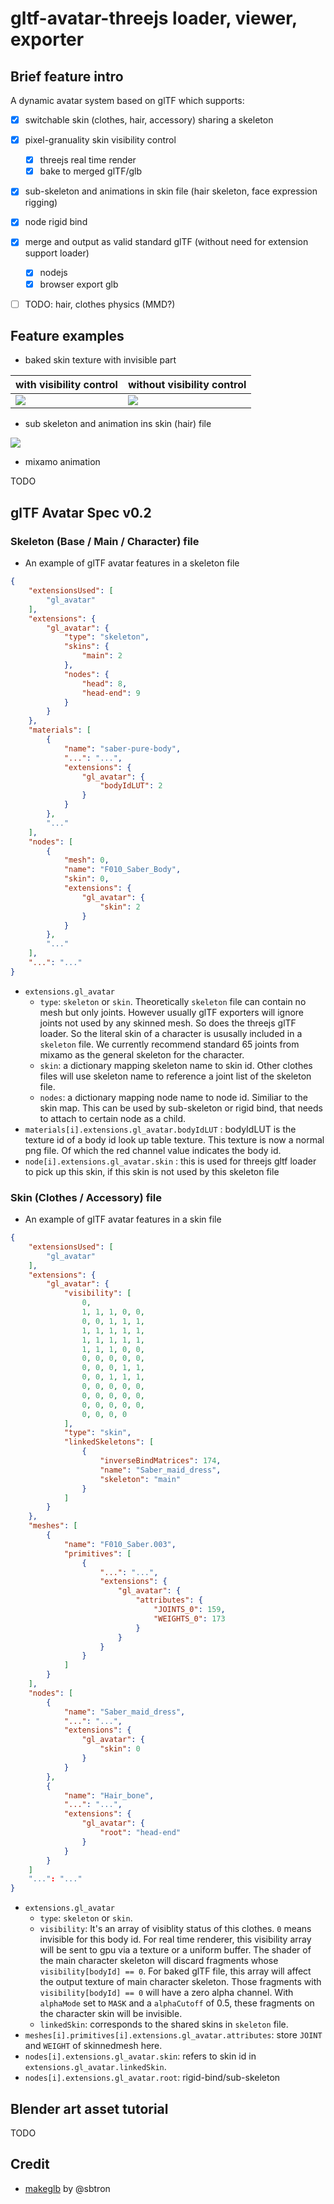 # gltf-avatar-threejs loader, viewer, exporter


## Brief feature intro

A dynamic avatar system based on glTF which supports: 

- [x] switchable skin (clothes, hair, accessory) sharing a skeleton
- [x] pixel-granuality skin visibility control
    - [x] threejs real time render
    - [x] bake to merged glTF/glb
- [x] sub-skeleton and animations in skin file (hair skeleton, face expression rigging)
- [x] node rigid bind
- [x] merge and output as valid standard glTF (without need for extension support loader)
    - [x] nodejs
    - [x] browser export glb
- [ ] TODO: hair, clothes physics (MMD?)


## Feature examples



* baked skin texture with invisible part

| with visibility control | without visibility control |
|-------------------------|----------------------------|
|  ![](imgs/with-v.png)   | ![](imgs/without-v.png)    |

* sub skeleton and animation ins skin (hair) file

![](imgs/sub-s.gif)

* mixamo animation

TODO


## glTF Avatar Spec v0.2

### Skeleton (Base / Main / Character) file

* An example of glTF avatar features in a skeleton file

```json
{
    "extensionsUsed": [
        "gl_avatar"
    ],
    "extensions": {
        "gl_avatar": {
            "type": "skeleton",
            "skins": {
                "main": 2
            },
            "nodes": {
                "head": 8,
                "head-end": 9
            }
        }
    },
    "materials": [
        {
            "name": "saber-pure-body",
            "...": "...",
            "extensions": {
                "gl_avatar": {
                    "bodyIdLUT": 2
                }
            }
        },
        "..."
    ],
    "nodes": [
        {
            "mesh": 0,
            "name": "F010_Saber_Body",
            "skin": 0,
            "extensions": {
                "gl_avatar": {
                    "skin": 2
                }
            }
        },
        "..."
    ],
    "...": "..."
}
```
* `extensions.gl_avatar`
    - `type`: `skeleton` or `skin`. Theoretically `skeleton` file can contain no mesh but only joints. However usually glTF exporters will ignore joints not used by any skinned mesh. So does the threejs glTF loader. So the literal skin of a character is ususally included in a `skeleton` file. We currently recommend standard 65 joints from mixamo as the general skeleton for the character.
    - `skin`: a dictionary mapping skeleton name to skin id. Other clothes files will use skeleton name to reference a joint list of the skeleton file.
    - `nodes`: a dictionary mapping node name to node id. Similiar to the skin map. This can be used by sub-skeleton or rigid bind, that needs to attach to certain node as a child.
* `materials[i].extensions.gl_avatar.bodyIdLUT` : bodyIdLUT is the texture id of a body id look up table texture. This texture is now a normal png file. Of which the red channel value indicates the body id.
* `node[i].extensions.gl_avatar.skin` : this is used for threejs gltf loader to pick up this skin, if this skin is not used by this skeleton file


### Skin (Clothes / Accessory) file


* An example of glTF avatar features in a skin file

```json
{
    "extensionsUsed": [
        "gl_avatar"
    ],
    "extensions": {
        "gl_avatar": {
            "visibility": [
                0, 
                1, 1, 1, 0, 0, 
                0, 0, 1, 1, 1, 
                1, 1, 1, 1, 1,
                1, 1, 1, 1, 1,
                1, 1, 1, 0, 0,
                0, 0, 0, 0, 0,
                0, 0, 0, 1, 1,
                0, 0, 1, 1, 1,
                0, 0, 0, 0, 0,
                0, 0, 0, 0, 0,
                0, 0, 0, 0, 0,
                0, 0, 0, 0
            ],
            "type": "skin",
            "linkedSkeletons": [
                {
                    "inverseBindMatrices": 174,
                    "name": "Saber_maid_dress",
                    "skeleton": "main"
                }
            ]
        }
    },
    "meshes": [
        {
            "name": "F010_Saber.003",
            "primitives": [
                {
                    "...": "...",
                    "extensions": {
                        "gl_avatar": {
                            "attributes": {
                                "JOINTS_0": 159,
                                "WEIGHTS_0": 173
                            }
                        }
                    }
                }
            ]
        }
    ],
    "nodes": [
        {
            "name": "Saber_maid_dress",
            "...": "...",
            "extensions": {
                "gl_avatar": {
                    "skin": 0
                }
            }
        },
        {
            "name": "Hair_bone",
            "...": "...",
            "extensions": {
                "gl_avatar": {
                    "root": "head-end"
                }
            }
        }
    ]
    "...": "..."
}
```

* `extensions.gl_avatar`
    - `type`: `skeleton` or `skin`. 
    - `visibility`: It's an array of visiblity status of this clothes. `0` means invisible for this body id. For real time renderer, this visibility array will be sent to gpu via a texture or a uniform buffer. The shader of the main character skeleton will discard fragments whose `visibility[bodyId] == 0`. For baked glTF file, this array will affect the output texture of main character skeleton. Those fragments with `visibility[bodyId] == 0` will have a zero alpha channel. With `alphaMode` set to `MASK` and a `alphaCutoff` of 0.5, these fragments on the character skin will be invisible.
    - `linkedSkin`: corresponds to the shared skins in `skeleton` file.
* `meshes[i].primitives[i].extensions.gl_avatar.attributes`: store `JOINT` and `WEIGHT` of skinnedmesh here.
* `nodes[i].extensions.gl_avatar.skin`: refers to skin id in `extensions.gl_avatar.linkedSkin`.
* `nodes[i].extensions.gl_avatar.root`: rigid-bind/sub-skeleton


## Blender art asset tutorial

TODO


## Credit

* [makeglb](https://github.com/sbtron/makeglb) by @sbtron